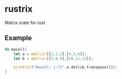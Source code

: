 # rustrix
Matrix crate for rust

## Example
```rust
fn main(){
    let a = matrix![[1,2,3],[4,5,6]];
    let b = matrix![[7,8,9],[10,11,12]];

    println!("Result: {:?}",a.dot(&b.transpose()));
}
```
